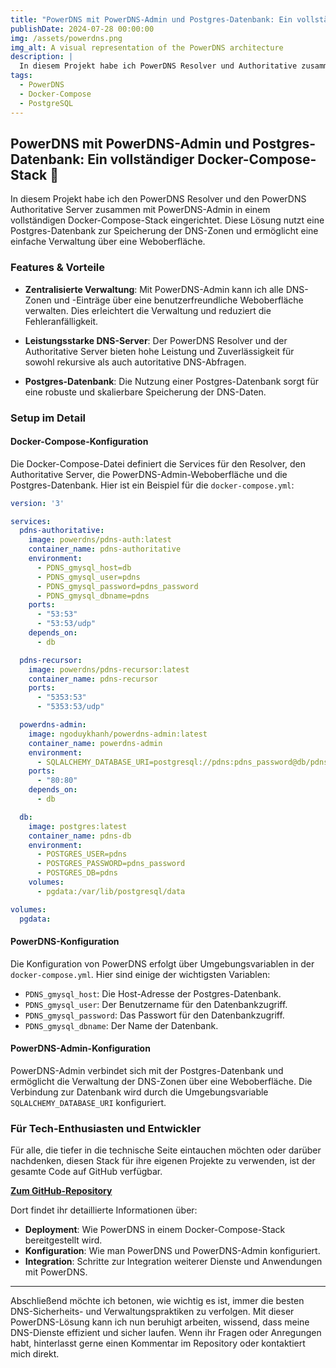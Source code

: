 ```yaml
---
title: "PowerDNS mit PowerDNS-Admin und Postgres-Datenbank: Ein vollständiger Docker-Compose-Stack 🚀"
publishDate: 2024-07-28 00:00:00
img: /assets/powerdns.png
img_alt: A visual representation of the PowerDNS architecture
description: |
  In diesem Projekt habe ich PowerDNS Resolver und Authoritative zusammen mit PowerDNS-Admin und einer Postgres-Datenbank in einem vollständigen Docker-Compose-Stack eingerichtet.
tags:
  - PowerDNS
  - Docker-Compose
  - PostgreSQL
---
```


## **PowerDNS mit PowerDNS-Admin und Postgres-Datenbank: Ein vollständiger Docker-Compose-Stack 🚀**

In diesem Projekt habe ich den PowerDNS Resolver und den PowerDNS Authoritative Server zusammen mit PowerDNS-Admin in einem vollständigen Docker-Compose-Stack eingerichtet. Diese Lösung nutzt eine Postgres-Datenbank zur Speicherung der DNS-Zonen und ermöglicht eine einfache Verwaltung über eine Weboberfläche.

### **Features & Vorteile**

* **Zentralisierte Verwaltung**: Mit PowerDNS-Admin kann ich alle DNS-Zonen und -Einträge über eine benutzerfreundliche Weboberfläche verwalten. Dies erleichtert die Verwaltung und reduziert die Fehleranfälligkeit.

* **Leistungsstarke DNS-Server**: Der PowerDNS Resolver und der Authoritative Server bieten hohe Leistung und Zuverlässigkeit für sowohl rekursive als auch autoritative DNS-Abfragen.

* **Postgres-Datenbank**: Die Nutzung einer Postgres-Datenbank sorgt für eine robuste und skalierbare Speicherung der DNS-Daten.

### **Setup im Detail**

#### **Docker-Compose-Konfiguration**

Die Docker-Compose-Datei definiert die Services für den Resolver, den Authoritative Server, die PowerDNS-Admin-Weboberfläche und die Postgres-Datenbank. Hier ist ein Beispiel für die `docker-compose.yml`:

```yaml
version: '3'

services:
  pdns-authoritative:
    image: powerdns/pdns-auth:latest
    container_name: pdns-authoritative
    environment:
      - PDNS_gmysql_host=db
      - PDNS_gmysql_user=pdns
      - PDNS_gmysql_password=pdns_password
      - PDNS_gmysql_dbname=pdns
    ports:
      - "53:53"
      - "53:53/udp"
    depends_on:
      - db

  pdns-recursor:
    image: powerdns/pdns-recursor:latest
    container_name: pdns-recursor
    ports:
      - "5353:53"
      - "5353:53/udp"

  powerdns-admin:
    image: ngoduykhanh/powerdns-admin:latest
    container_name: powerdns-admin
    environment:
      - SQLALCHEMY_DATABASE_URI=postgresql://pdns:pdns_password@db/pdns
    ports:
      - "80:80"
    depends_on:
      - db

  db:
    image: postgres:latest
    container_name: pdns-db
    environment:
      - POSTGRES_USER=pdns
      - POSTGRES_PASSWORD=pdns_password
      - POSTGRES_DB=pdns
    volumes:
      - pgdata:/var/lib/postgresql/data

volumes:
  pgdata:
```

#### **PowerDNS-Konfiguration**

Die Konfiguration von PowerDNS erfolgt über Umgebungsvariablen in der `docker-compose.yml`. Hier sind einige der wichtigsten Variablen:

* `PDNS_gmysql_host`: Die Host-Adresse der Postgres-Datenbank.
* `PDNS_gmysql_user`: Der Benutzername für den Datenbankzugriff.
* `PDNS_gmysql_password`: Das Passwort für den Datenbankzugriff.
* `PDNS_gmysql_dbname`: Der Name der Datenbank.

#### **PowerDNS-Admin-Konfiguration**

PowerDNS-Admin verbindet sich mit der Postgres-Datenbank und ermöglicht die Verwaltung der DNS-Zonen über eine Weboberfläche. Die Verbindung zur Datenbank wird durch die Umgebungsvariable `SQLALCHEMY_DATABASE_URI` konfiguriert.

### **Für Tech-Enthusiasten und Entwickler**

Für alle, die tiefer in die technische Seite eintauchen möchten oder darüber nachdenken, diesen Stack für ihre eigenen Projekte zu verwenden, ist der gesamte Code auf GitHub verfügbar.

[**Zum GitHub-Repository**](https://github.com/powerdns/powerdns)

Dort findet ihr detaillierte Informationen über:

* **Deployment**: Wie PowerDNS in einem Docker-Compose-Stack bereitgestellt wird.
* **Konfiguration**: Wie man PowerDNS und PowerDNS-Admin konfiguriert.
* **Integration**: Schritte zur Integration weiterer Dienste und Anwendungen mit PowerDNS.

* * *

Abschließend möchte ich betonen, wie wichtig es ist, immer die besten DNS-Sicherheits- und Verwaltungspraktiken zu verfolgen. Mit dieser PowerDNS-Lösung kann ich nun beruhigt arbeiten, wissend, dass meine DNS-Dienste effizient und sicher laufen. Wenn ihr Fragen oder Anregungen habt, hinterlasst gerne einen Kommentar im Repository oder kontaktiert mich direkt.
